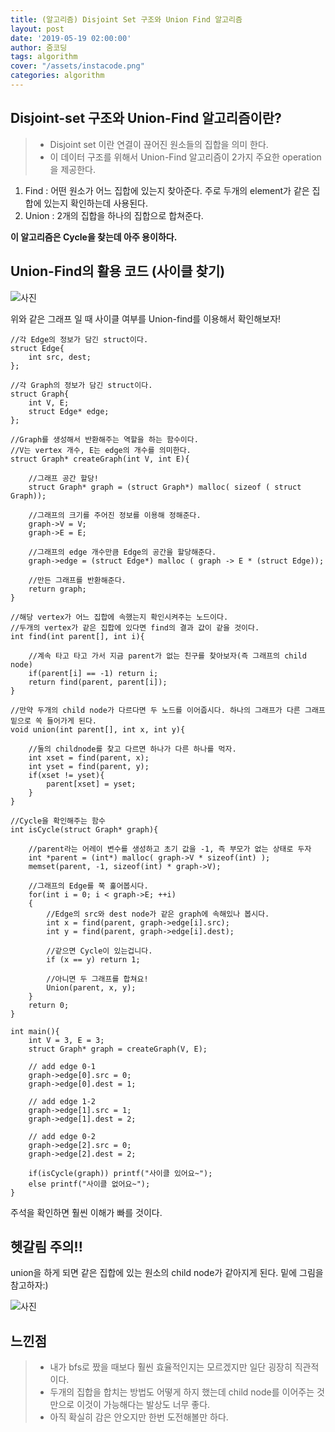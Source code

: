 ```yaml
---
title: (알고리즘) Disjoint Set 구조와 Union Find 알고리즘
layout: post
date: '2019-05-19 02:00:00'
author: 줌코딩
tags: algorithm
cover: "/assets/instacode.png"
categories: algorithm
---
```

## Disjoint-set 구조와 Union-Find 알고리즘이란?
>* Disjoint set 이란 연결이 끊어진 원소들의 집합을 의미 한다. 
>* 이 데이터 구조를 위해서 Union-Find 알고리즘이 2가지 주요한 operation을 제공한다.

1. Find : 어떤 원소가 어느 집합에 있는지 찾아준다. 주로 두개의 element가 같은 집합에 있는지 확인하는데 사용된다.
2. Union : 2개의 집합을 하나의 집합으로 합쳐준다.

**이 알고리즘은 Cycle을 찾는데 아주 용이하다.**

## Union-Find의 활용 코드 (사이클 찾기)

![사진](https://raw.githubusercontent.com/zoomKoding/zoomKoding.github.io/source/assets/_posts/union-find-1.png)

위와 같은 그래프 일 때 사이클 여부를 Union-find를 이용해서 확인해보자!
    
    //각 Edge의 정보가 담긴 struct이다.
    struct Edge{
        int src, dest;
    };

    //각 Graph의 정보가 담긴 struct이다.
    struct Graph{
        int V, E;
        struct Edge* edge;
    };

    //Graph를 생성해서 반환해주는 역할을 하는 함수이다.
    //V는 vertex 개수, E는 edge의 개수를 의미한다.
    struct Graph* createGraph(int V, int E){
        
        //그래프 공간 할당!
        struct Graph* graph = (struct Graph*) malloc( sizeof ( struct Graph));
        
        //그래프의 크기를 주어진 정보를 이용해 정해준다.
        graph->V = V;
        graph->E = E;
        
        //그래프의 edge 개수만큼 Edge의 공간을 할당해준다.
        graph->edge = (struct Edge*) malloc ( graph -> E * (struct Edge));
        
        //만든 그래프를 반환해준다.
        return graph;
    }

    //해당 vertex가 어느 집합에 속했는지 확인시켜주는 노드이다.
    //두개의 vertex가 같은 집합에 있다면 find의 결과 값이 같을 것이다.
    int find(int parent[], int i){
    
        //계속 타고 타고 가서 지금 parent가 없는 친구를 찾아보자(즉 그래프의 child node)
        if(parent[i] == -1) return i;
        return find(parent, parent[i]);
    }

    //만약 두개의 child node가 다르다면 두 노드를 이어줍시다. 하나의 그래프가 다른 그래프 밑으로 쏙 들어가게 된다.
    void union(int parent[], int x, int y){
    
        //둘의 childnode를 찾고 다르면 하나가 다른 하나를 먹자.
        int xset = find(parent, x);
        int yset = find(parent, y);
        if(xset != yset){
            parent[xset] = yset;
        }
    }
    
    //Cycle을 확인해주는 함수
    int isCycle(struct Graph* graph){
    
        //parent라는 어레이 변수를 생성하고 초기 값을 -1, 즉 부모가 없는 상태로 두자
        int *parent = (int*) malloc( graph->V * sizeof(int) ); 
        memset(parent, -1, sizeof(int) * graph->V); 
        
        //그래프의 Edge를 쭉 훑어봅시다.
        for(int i = 0; i < graph->E; ++i) 
        { 
            //Edge의 src와 dest node가 같은 graph에 속해있나 봅시다.
            int x = find(parent, graph->edge[i].src); 
            int y = find(parent, graph->edge[i].dest); 
            
            //같으면 Cycle이 있는겁니다.
            if (x == y) return 1; 
            
            //아니면 두 그래프를 합쳐요!
            Union(parent, x, y); 
        } 
        return 0; 
    }

    int main(){
        int V = 3, E = 3;
        struct Graph* graph = createGraph(V, E);

        // add edge 0-1 
        graph->edge[0].src = 0; 
        graph->edge[0].dest = 1; 

        // add edge 1-2 
        graph->edge[1].src = 1; 
        graph->edge[1].dest = 2; 

        // add edge 0-2 
        graph->edge[2].src = 0; 
        graph->edge[2].dest = 2;

        if(isCycle(graph)) printf("사이클 있어요~");
        else printf("사이클 없어요~");
    }
    
주석을 확인하면 훨씬 이해가 빠를 것이다.

## 헷갈림 주의!!
union을 하게 되면 같은 집합에 있는 원소의 child node가 같아지게 된다. 밑에 그림을 참고하자:)

![사진](https://raw.githubusercontent.com/zoomKoding/zoomKoding.github.io/source/assets/_posts/union-find-2.jpeg)


## 느낀점

>* 내가 bfs로 짰을 때보다 훨씬 효율적인지는 모르겠지만 일단 굉장히 직관적이다.
>* 두개의 집합을 합치는 방법도 어떻게 하지 했는데 child node를 이어주는 것 만으로 이것이 가능해다는 발상도 너무 좋다.
>* 아직 확실히 감은 안오지만 한번 도전해볼만 하다.
 
